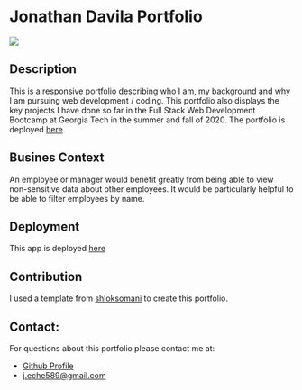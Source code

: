  # Jonathan Davila Portfolio



![](./src/img/app.gif)



 ## Description

 This is a responsive portfolio describing who I am, my background and why I am pursuing web development / coding. This portfolio also displays the key projects I have done so far in the Full Stack Web Development Bootcamp at Georgia Tech in the summer and fall of 2020. The portfolio is deployed [here](https://jdavila10.github.io/react-portfolio/).

  


## Busines Context

  An employee or manager would benefit greatly from being able to view non-sensitive data about other employees. It would be particularly helpful to be able to filter employees by name.



  ## Deployment
  
  This app is deployed [here](https://jdavila10.github.io/User-Directory/)


  ## Contribution

  I used a template from [shloksomani](https://github.com/shloksomani/react-portfolio) to create this portfolio. 

    
  
  ## Contact:

  For questions about this portfolio please contact me at: 
  - [Github Profile](https://github.com/jdavila10)
  - j.eche589@gmail.com
  
    
